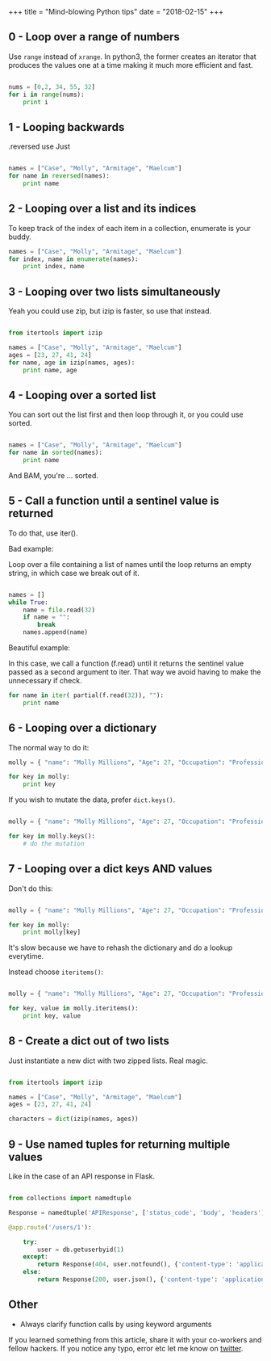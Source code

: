 +++
title = "Mind-blowing Python tips"
date = "2018-02-15"
+++

## 0 - Loop over a range of numbers
Use `range` instead of `xrange`.
In python3, the former creates an iterator that produces the values one at
a time making it much more efficient and fast.

```python

nums = [0,2, 34, 55, 32]
for i in range(nums):
    print i

```

## 1 - Looping backwards
.reversed use Just

```python

names = ["Case", "Molly", "Armitage", "Maelcum"]
for name in reversed(names):
    print name

```

## 2 - Looping over a list and its indices

To keep track of the index of each item in a collection, enumerate is your buddy.

```python
names = ["Case", "Molly", "Armitage", "Maelcum"]
for index, name in enumerate(names):
    print index, name

```

## 3 - Looping over two lists simultaneously
Yeah you could use zip, but izip is faster, so use that instead.

```python

from itertools import izip

names = ["Case", "Molly", "Armitage", "Maelcum"]
ages = [23, 27, 41, 24]
for name, age in izip(names, ages):
    print name, age

```

## 4 - Looping over a sorted list

You can sort out the list first and then loop through it, or you could use
sorted.

```python

names = ["Case", "Molly", "Armitage", "Maelcum"]
for name in sorted(names):
    print name

```
And BAM, you're ... sorted.

## 5 - Call a function until a sentinel value is returned

To do that, use iter().

Bad example:

Loop over a file containing a list of names
until the loop returns an empty string,
in which case we break out of it.

```python

names = []
while True:
    name = file.read(32)
    if name = "":
        break
    names.append(name)
```

Beautiful example:

In this case, we call a function (f.read) until it returns the sentinel value
passed as a second argument to iter.
That way we avoid having to make the unnecessary if check.

```python
for name in iter( partial(f.read(32)), ""):
    print name
```

## 6 - Looping over a dictionary

The normal way to do it:

```python
molly = { "name": "Molly Millions", "Age": 27, "Occupation": "Professional Killer"}

for key in molly:
    print key
```
If you wish to mutate the data, prefer `dict.keys()`.

```python

molly = { "name": "Molly Millions", "Age": 27, "Occupation": "Professional Killer"}

for key in molly.keys():
    # do the mutation

```

## 7 - Looping over a dict keys AND values

Don't do this:


```python

molly = { "name": "Molly Millions", "Age": 27, "Occupation": "Professional Killer"}

for key in molly:
    print molly[key]

```

It's slow because we have to rehash the dictionary and do a lookup everytime.

Instead choose `iteritems()`:

```python

molly = { "name": "Molly Millions", "Age": 27, "Occupation": "Professional Killer"}

for key, value in molly.iteritems():
    print key, value

```

## 8 - Create a dict out of two lists

Just instantiate a new dict with two zipped lists. Real magic.

```python

from itertools import izip

names = ["Case", "Molly", "Armitage", "Maelcum"]
ages = [23, 27, 41, 24]

characters = dict(izip(names, ages))

```

## 9 - Use named tuples for returning multiple values

Like in the case of an API response in Flask.

```python

from collections import namedtuple

Response = namedtuple('APIResponse', ['status_code', 'body', 'headers'])

@app.route('/users/1'):

    try:
        user = db.getuserbyid(1)
    except:
        return Response(404, user.notfound(), {'content-type': 'application/json'}
    else:
        return Response(200, user.json(), {'content-type': 'application/json'}

```

## Other

* Always clarify function calls by using keyword arguments

If you learned something from this article, share it with your co-workers and
fellow hackers. If you notice any typo, error etc let me know on
[twitter](https://twitter.com/aaqaishtyaq).
